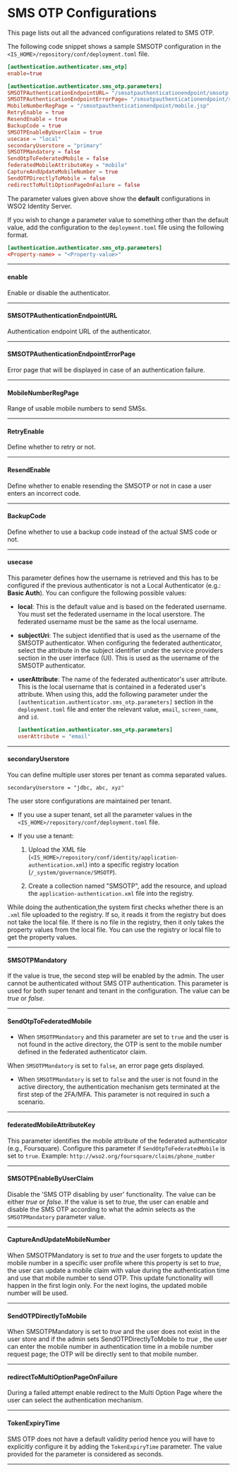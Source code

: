 # SMS OTP Configurations

This page lists out all the advanced configurations related to SMS OTP. 

The following code snippet shows a sample SMSOTP configuration in the `<IS_HOME>/repository/conf/deployment.toml` file. 

```toml
[authentication.authenticator.sms_otp] 
enable=true

[authentication.authenticator.sms_otp.parameters]
SMSOTPAuthenticationEndpointURL= "/smsotpauthenticationendpoint/smsotp.jsp"
SMSOTPAuthenticationEndpointErrorPage= "/smsotpauthenticationendpoint/smsotpError.jsp"
MobileNumberRegPage = "/smsotpauthenticationendpoint/mobile.jsp"
RetryEnable = true
ResendEnable = true
BackupCode = true
SMSOTPEnableByUserClaim = true
usecase = "local"
secondaryUserstore = "primary"
SMSOTPMandatory = false
SendOtpToFederatedMobile = false
federatedMobileAttributeKey = "mobile"
CaptureAndUpdateMobileNumber = true
SendOTPDirectlyToMobile = false
redirectToMultiOptionPageOnFailure = false
```

The parameter values given above show the **default** configurations in WSO2 Identity Server. 

If you wish to change a parameter value to something other than the default value, add the configuration to the `deployment.toml` file using the following format.

```toml
[authentication.authenticator.sms_otp.parameters]
<Property-name> = "<Property-value>"
```

----

#### enable 

Enable or disable the authenticator.

----

#### SMSOTPAuthenticationEndpointURL 

Authentication endpoint URL of the authenticator.

----

#### SMSOTPAuthenticationEndpointErrorPage 

Error page that will be displayed in case of an authentication failure.

----

#### MobileNumberRegPage 

Range of usable mobile numbers to send SMSs.

----

#### RetryEnable 

Define whether to retry or not.

----

#### ResendEnable 

Define whether to enable resending the SMSOTP or not in case a user enters an incorrect code.

----

#### BackupCode 

Define whether to use a backup code instead of the actual SMS code or not.

----

#### usecase 

This parameter defines how the username is retrieved and this has to be configured if the previous authenticator is not a Local Authenticator (e.g.: **Basic Auth**). You can configure the following possible values:

- **local**: This is the default value and is based on the federated username. You must set the federated username in the local userstore. The federated username must be the same as the local username.

- **subjectUri**: The subject identified that is used as the username of the SMSOTP authenticator. When configuring the federated authenticator, select the attribute in the subject identifier under the service providers section in the user interface (UI). This is used as the username of the SMSOTP authenticator.

- **userAttribute**: The name of the federated authenticator's user attribute. This is the local username that is contained in a federated user's attribute. When using this, add the following parameter under the `[authentication.authenticator.sms_otp.parameters]` section in the `deployment.toml` file and enter the relevant value, `email`, `screen_name`, and `id`.

    ```toml
    [authentication.authenticator.sms_otp.parameters]
    userAttribute = "email"
    ```

----

#### secondaryUserstore

You can define multiple user stores per tenant as comma separated values.

```tab="Example"
secondaryUserstore = "jdbc, abc, xyz"
```

The user store configurations are maintained per tenant.

- If you use a super tenant, set all the parameter values in the `<IS_HOME>/repository/conf/deployment.toml` file.

- If you use a tenant: 

  1. Upload the XML file (`<IS_HOME>/repository/conf/identity/application-authentication.xml`) into a specific registry location (`/_system/governance/SMSOTP`).

  2. Create a collection named "SMSOTP", add the resource, and upload the `application-authentication.xml` file into the registry.

While doing the authentication,the system first checks whether there is an `.xml` file uploaded to the registry. If so, it reads it from the registry but does not take the local file. If there is no file in the registry, then it only takes the property values from the local file.
You can use the registry or local file to get the property values.

----

#### SMSOTPMandatory 

If the value is true, the second step will be enabled by the admin. The user cannot be authenticated without SMS OTP authentication. This parameter is used for both super tenant and tenant in the configuration. The value can be *true* or *false*.

----

#### SendOtpToFederatedMobile

- When `SMSOTPMandatory` and this parameter are set to `true` and the user is not found in the active directory, the OTP is sent to the mobile number defined in the federated authenticator claim.

When `SMSOTPMandatory` is set to `false`, an error page gets displayed.

- When `SMSOTPMandatory` is set to `false` and the user is not found in the active directory, the authentication mechanism gets terminated at the first step of the 2FA/MFA. This parameter is not required in such a scenario.

----

#### federatedMobileAttributeKey

This parameter identifies the mobile attribute of the federated authenticator (e.g., Foursquare).
Configure this parameter if `SendOtpToFederatedMobile` is set to `true`. Example: `http://wso2.org/foursquare/claims/phone_number`

----

#### SMSOTPEnableByUserClaim 

Disable the 'SMS OTP disabling by user' functionality. The value can be either *true* or *false*. If the value is set to *true*, the user can enable and disable the SMS OTP according to what the admin selects as the `SMSOTPMandatory` parameter value.

----

#### CaptureAndUpdateMobileNumber 

When SMSOTPMandatory is set to *true* and the user forgets to update the mobile number in a specific user profile where this property is set to *true*, the user can update a mobile claim with value during the authentication time and use that mobile number to send OTP. This update functionality will happen in the first login only. For the next logins, the updated mobile number will be used.

----

#### SendOTPDirectlyToMobile 

When SMSOTPMandatory is set to *true* and the user does not exist in the user store and if the admin sets SendOTPDirectlyToMobile to *true* , the user can enter the mobile number in authentication time in a mobile number request page; the OTP will be directly sent to that mobile number.

----

#### redirectToMultiOptionPageOnFailure 

During a failed attempt enable redirect to the Multi Option Page where the user can select the authentication mechanism.

----

#### TokenExpiryTime

SMS OTP does not have a default validity period hence you will have to explicitly configure it by adding the <code>TokenExpiryTime</code> parameter. The value provided for the parameter is considered as seconds.

----
